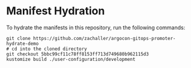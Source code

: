 # Manifest Hydration

To hydrate the manifests in this repository, run the following commands:

```shell
git clone https://github.com/zachaller/argocon-gitops-promoter-hydrate-demo
# cd into the cloned directory
git checkout 5bbc99cf11c78ff8153ff713d749680b962115d3
kustomize build ./user-configuration/development
```
